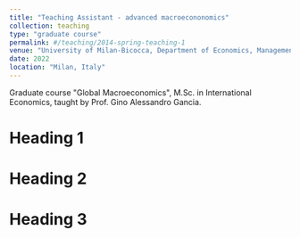 ```yaml
---
title: "Teaching Assistant - advanced macroecononomics"
collection: teaching
type: "graduate course"
permalink: #/teaching/2014-spring-teaching-1
venue: "University of Milan-Bicocca, Department of Economics, Management and Statistics DEMS"
date: 2022
location: "Milan, Italy"
---
```


Graduate course "Global Macroeconomics", M.Sc. in International Economics, taught by Prof. Gino Alessandro Gancia.

Heading 1
======

Heading 2
======

Heading 3
======
